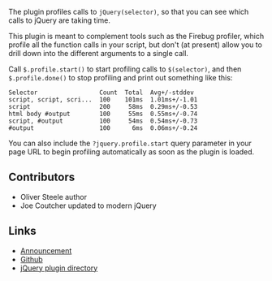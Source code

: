 The plugin profiles calls to `jQuery(selector)`, so that you can see which calls to jQuery are taking time.

This plugin is meant to complement tools such as the Firebug profiler, which profile all the function calls in your script, but don't (at present) allow you to drill down into the different arguments to a single call.

Call `$.profile.start()` to start profiling calls to `$(selector)`, and then `$.profile.done()` to stop profiling and print out something like this:

    Selector                 Count  Total  Avg+/-stddev
    script, script, scri...  100    101ms  1.01ms+/-1.01
    script                   200     58ms  0.29ms+/-0.53
    html body #output        100     55ms  0.55ms+/-0.74
    script, #output          100     54ms  0.54ms+/-0.73
    #output                  100      6ms  0.06ms+/-0.24

You can also include the `?jquery.profile.start` query parameter in your page URL to begin profiling automatically as soon as the plugin is loaded.

## Contributors

* Oliver Steele author
* Joe Coutcher updated to modern jQuery

## Links

* [Announcement](http://osteele.com/posts/2008/05/jquery-profile-plugin)
* [Github](https://github.com/osteele/jquery-profile)
* [jQuery plugin directory](http://archive.plugins.jquery.com/project/profile)
